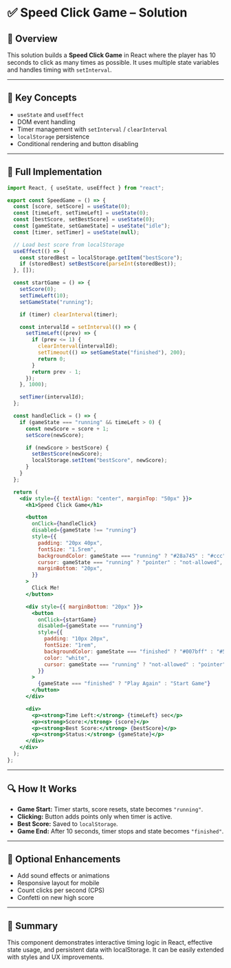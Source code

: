 # ✅ Speed Click Game – Solution

## 📁 Overview

This solution builds a **Speed Click Game** in React where the player has 10 seconds to click as many times as possible. It uses multiple state variables and handles timing with `setInterval`.

---

## 🧠 Key Concepts

* `useState` and `useEffect`
* DOM event handling
* Timer management with `setInterval` / `clearInterval`
* `localStorage` persistence
* Conditional rendering and button disabling

---

## 🔧 Full Implementation

```jsx
import React, { useState, useEffect } from "react";

export const SpeedGame = () => {
  const [score, setScore] = useState(0);
  const [timeLeft, setTimeLeft] = useState(0);
  const [bestScore, setBestScore] = useState(0);
  const [gameState, setGameState] = useState("idle");
  const [timer, setTimer] = useState(null);

  // Load best score from localStorage
  useEffect(() => {
    const storedBest = localStorage.getItem("bestScore");
    if (storedBest) setBestScore(parseInt(storedBest));
  }, []);

  const startGame = () => {
    setScore(0);
    setTimeLeft(10);
    setGameState("running");

    if (timer) clearInterval(timer);

    const intervalId = setInterval(() => {
      setTimeLeft((prev) => {
        if (prev <= 1) {
          clearInterval(intervalId);
          setTimeout(() => setGameState("finished"), 200);
          return 0;
        }
        return prev - 1;
      });
    }, 1000);

    setTimer(intervalId);
  };

  const handleClick = () => {
    if (gameState === "running" && timeLeft > 0) {
      const newScore = score + 1;
      setScore(newScore);

      if (newScore > bestScore) {
        setBestScore(newScore);
        localStorage.setItem("bestScore", newScore);
      }
    }
  };

  return (
    <div style={{ textAlign: "center", marginTop: "50px" }}>
      <h1>Speed Click Game</h1>

      <button
        onClick={handleClick}
        disabled={gameState !== "running"}
        style={{
          padding: "20px 40px",
          fontSize: "1.5rem",
          backgroundColor: gameState === "running" ? "#28a745" : "#ccc",
          cursor: gameState === "running" ? "pointer" : "not-allowed",
          marginBottom: "20px",
        }}
      >
        Click Me!
      </button>

      <div style={{ marginBottom: "20px" }}>
        <button
          onClick={startGame}
          disabled={gameState === "running"}
          style={{
            padding: "10px 20px",
            fontSize: "1rem",
            backgroundColor: gameState === "finished" ? "#007bff" : "#555",
            color: "white",
            cursor: gameState === "running" ? "not-allowed" : "pointer",
          }}
        >
          {gameState === "finished" ? "Play Again" : "Start Game"}
        </button>
      </div>

      <div>
        <p><strong>Time Left:</strong> {timeLeft} sec</p>
        <p><strong>Score:</strong> {score}</p>
        <p><strong>Best Score:</strong> {bestScore}</p>
        <p><strong>Status:</strong> {gameState}</p>
      </div>
    </div>
  );
};
```

---

## 🔍 How It Works

* **Game Start:** Timer starts, score resets, state becomes `"running"`.
* **Clicking:** Button adds points only when timer is active.
* **Best Score:** Saved to `localStorage`.
* **Game End:** After 10 seconds, timer stops and state becomes `"finished"`.

---

## 🔧 Optional Enhancements

* Add sound effects or animations
* Responsive layout for mobile
* Count clicks per second (CPS)
* Confetti on new high score

---

## 👏 Summary

This component demonstrates interactive timing logic in React, effective state usage, and persistent data with localStorage. It can be easily extended with styles and UX improvements.
